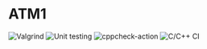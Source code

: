 # ATM1
![Valgrind](https://github.com/99002761/ATM1/workflows/Valgrind/badge.svg)
![Unit testing](https://github.com/99002761/ATM1/workflows/Unit%20testing/badge.svg)
![cppcheck-action](https://github.com/99002761/ATM1/workflows/cppcheck-action/badge.svg)
![C/C++ CI](https://github.com/99002761/ATM1/workflows/C/C++%20CI/badge.svg)
